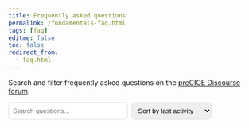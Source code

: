```yaml
---
title: Frequently asked questions
permalink: /fundamentals-faq.html
tags: [faq]
editme: false
toc: false
redirect_from:
  - faq.html
---
```


Search and filter frequently asked questions on the [preCICE Discourse forum](https://precice.discourse.group/tag/faq).

<div style="display:flex;flex-wrap:wrap;gap:8px;margin:12px 0;">
  <input id="q" placeholder="Search questions..." style="padding:8px;border:1px solid #ddd;border-radius:8px;min-width:240px;">
  <select id="sort" style="padding:8px;border:1px solid #ddd;border-radius:8px;">
    <option value="last_posted_at">Sort by last activity</option>
    <option value="created_at">Sort by creation date</option>
    <option value="posts_count">Sort by replies</option>
    <option value="views">Sort by views</option>
    <option value="like_count">Sort by likes</option>
  </select>
</div>

<p id="meta" style="margin:0 0 8px 0;color:#666;"></p>
<p id="stats" style="margin:0 0 16px 0;color:#666;"></p>

<div id="list" style="display:grid;gap:12px;grid-template-columns:repeat(auto-fit,minmax(320px,1fr));"></div>
<div id="empty" style="display:none;color:#666;padding:16px 0;text-align:center;">No results found.</div>

<script src="/js/forum-fetch.js"></script>
